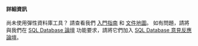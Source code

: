 #### 詳細資訊

尚未使用彈性資料庫工具？ 請查看我們 [入門指南](../articles/sql-database/sql-database-elastic-scale-get-started.md) 和 [文件地圖](../articles/sql-database/sql-database-elastic-scale-documentation-map.md)。 如有問題，請將與我們在 [SQL Database 論壇](http://social.msdn.microsoft.com/forums/azure/home?forum=ssdsgetstarted) 功能要求，請將它們加入 [SQL Database 意見反應論壇](http://feedback.azure.com/forums/217321-sql-database)。





